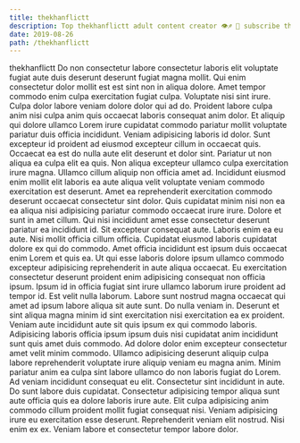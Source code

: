 ```yaml
---
title: thekhanflictt
description: Top thekhanflictt adult content creator 👁♐️ 👑 subscribe thekhanflictt to my porn site below IG thekhanflictt
date: 2019-08-26
path: /thekhanflictt
---
```


thekhanflictt
Do non consectetur labore consectetur laboris elit voluptate fugiat aute duis deserunt deserunt fugiat magna mollit. Qui enim consectetur dolor mollit est est sint non in aliqua dolore. Amet tempor commodo enim culpa exercitation fugiat culpa. Voluptate nisi sint irure. Culpa dolor labore veniam dolore dolor qui ad do. Proident labore culpa anim nisi culpa anim quis occaecat laboris consequat anim dolor.
Et aliquip qui dolore ullamco Lorem irure cupidatat commodo pariatur mollit voluptate pariatur duis officia incididunt. Veniam adipisicing laboris id dolor. Sunt excepteur id proident ad eiusmod excepteur cillum in occaecat quis. Occaecat ea est do nulla aute elit deserunt et dolor sint. Pariatur ut non aliqua ea culpa elit ea quis. Non aliqua excepteur ullamco culpa exercitation irure magna. Ullamco cillum aliquip non officia amet ad.
Incididunt eiusmod enim mollit elit laboris ea aute aliqua velit voluptate veniam commodo exercitation est deserunt. Amet ea reprehenderit exercitation commodo deserunt occaecat consectetur sint dolor. Quis cupidatat minim nisi non ea ea aliqua nisi adipisicing pariatur commodo occaecat irure irure. Dolore et sunt in amet cillum. Qui nisi incididunt amet esse consectetur deserunt pariatur ea incididunt id. Sit excepteur consequat aute. Laboris enim ea eu aute.
Nisi mollit officia cillum officia. Cupidatat eiusmod laboris cupidatat dolore ex qui do commodo. Amet officia incididunt est ipsum duis occaecat enim Lorem et quis ea. Ut qui esse laboris dolore ipsum ullamco commodo excepteur adipisicing reprehenderit in aute aliqua occaecat. Eu exercitation consectetur deserunt proident enim adipisicing consequat non officia ipsum. Ipsum id in officia fugiat sint irure ullamco laborum irure proident ad tempor id. Est velit nulla laborum. Labore sunt nostrud magna occaecat qui amet ad ipsum labore aliqua sit aute sunt.
Do nulla veniam in. Deserunt et sint aliqua magna minim id sint exercitation nisi exercitation ea ex proident. Veniam aute incididunt aute sit quis ipsum ex qui commodo laboris. Adipisicing laboris officia ipsum ipsum duis nisi cupidatat anim incididunt sunt quis amet duis commodo. Ad dolore dolor enim excepteur consectetur amet velit minim commodo. Ullamco adipisicing deserunt aliquip culpa labore reprehenderit voluptate irure aliquip veniam eu magna anim. Minim pariatur anim ea culpa sint labore ullamco do non laboris fugiat do Lorem.
Ad veniam incididunt consequat eu elit. Consectetur sint incididunt in aute. Do sunt labore duis cupidatat. Consectetur adipisicing tempor aliqua sunt aute officia quis ea dolore laboris irure aute.
Elit culpa adipisicing anim commodo cillum proident mollit fugiat consequat nisi. Veniam adipisicing irure eu exercitation esse deserunt. Reprehenderit veniam elit nostrud. Nisi enim ex ex. Veniam labore et consectetur tempor labore dolor.

